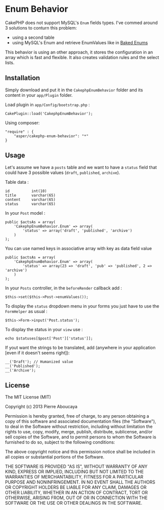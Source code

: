 Enum Behavior
=============

CakePHP does not support MySQL's `Enum` fields types. I've commed around 3 solutions to conturn this problem: 

- using a second table
- using MySQL's Enum and retrieve EnumValues like in [Baked Enums](http://bakery.cakephp.org/articles/view/baked-enums)

This behavior is using an other approach, it stores the configuration in an array which is fast and flexible. It also creates validation rules and the select lists.

Installation
------------

Simply download and put it in the `CakephpEnumBehavior` folder and its content in your `app/Plugin` folder.

Load plugin in `app/Config/bootstrap.php` :

	CakePlugin::load('CakephpEnumBehavior');

Using composer: 

    "require" : {
        "asper/cakephp-enum-behavior": "*"
    }

Usage
-----

Let's assume we have a `posts` table and we want to have a `status` field that could have 3 possible values (`draft`, `published`, `archive`).

Table data :

    id			int(10)
    title		varchar(65)
    content		varchar(65)
    status		varchar(65)

In your `Post` model : 

    public $actsAs = array(
    	'CakephpEnumBehavior.Enum' => array(
    		'status' => array('draft', 'published', 'archive')
    	)
    );

You can use named keys in associative array with key as data field value

    public $actsAs = array(
        'CakephpEnumBehavior.Enum' => array(
            'status' => array(23 => 'draft', 'pub' => 'published', 2 => 'archive')
        )
    );    

In your `Posts` controller, in the `beforeRender` callback add :

    $this->set($this->Post->enumValues());

To display the `status` dropdown menu in your forms you just have to use the `FormHelper` as usual :

    $this->Form->input('Post.status');
    
To display the status in your `view` use :

    echo $statuses[$post['Post']['status']];

If yout want the strings to be translated, add (anywhere in your application [even if it doesn't seems right]):

    __('Draft'); // Humanized value
    __('Published');
    __('Archive');

License
-------

The MIT License (MIT)

Copyright (c) 2013 Pierre Aboucaya

Permission is hereby granted, free of charge, to any person obtaining a copy of this software and associated documentation files (the "Software"), to deal in the Software without restriction, including without limitation the rights to use, copy, modify, merge, publish, distribute, sublicense, and/or sell copies of the Software, and to permit persons to whom the Software is furnished to do so, subject to the following conditions:

The above copyright notice and this permission notice shall be included in all copies or substantial portions of the Software.

THE SOFTWARE IS PROVIDED "AS IS", WITHOUT WARRANTY OF ANY KIND, EXPRESS OR IMPLIED, INCLUDING BUT NOT LIMITED TO THE WARRANTIES OF MERCHANTABILITY, FITNESS FOR A PARTICULAR PURPOSE AND NONINFRINGEMENT. IN NO EVENT SHALL THE AUTHORS OR COPYRIGHT HOLDERS BE LIABLE FOR ANY CLAIM, DAMAGES OR OTHER LIABILITY, WHETHER IN AN ACTION OF CONTRACT, TORT OR OTHERWISE, ARISING FROM, OUT OF OR IN CONNECTION WITH THE SOFTWARE OR THE USE OR OTHER DEALINGS IN THE SOFTWARE.
